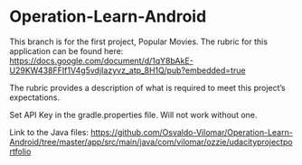 # Operation-Learn-Android

This branch is for the first project, Popular Movies. The rubric for this application can be found here: https://docs.google.com/document/d/1qY8bAkE-U29KW438FFIf1V4g5vdjIazyvz_atp_8H1Q/pub?embedded=true

The rubric provides a description of what is required to meet this project’s expectations.

Set API Key in the gradle.properties file. Will not work without one.

Link to the Java files: https://github.com/Osvaldo-Vilomar/Operation-Learn-Android/tree/master/app/src/main/java/com/vilomar/ozzie/udacityprojectportfolio
